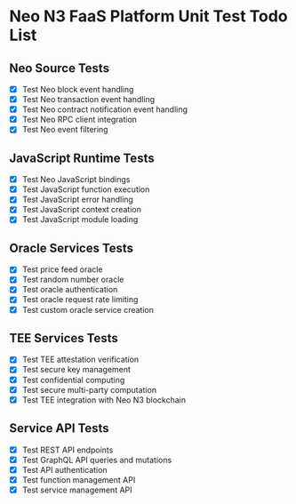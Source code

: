 # Neo N3 FaaS Platform Unit Test Todo List

## Neo Source Tests
- [x] Test Neo block event handling
- [x] Test Neo transaction event handling
- [x] Test Neo contract notification event handling
- [x] Test Neo RPC client integration
- [x] Test Neo event filtering

## JavaScript Runtime Tests
- [x] Test Neo JavaScript bindings
- [x] Test JavaScript function execution
- [x] Test JavaScript error handling
- [x] Test JavaScript context creation
- [x] Test JavaScript module loading

## Oracle Services Tests
- [x] Test price feed oracle
- [x] Test random number oracle
- [x] Test oracle authentication
- [x] Test oracle request rate limiting
- [x] Test custom oracle service creation

## TEE Services Tests
- [x] Test TEE attestation verification
- [x] Test secure key management
- [x] Test confidential computing
- [x] Test secure multi-party computation
- [x] Test TEE integration with Neo N3 blockchain

## Service API Tests
- [x] Test REST API endpoints
- [x] Test GraphQL API queries and mutations
- [x] Test API authentication
- [x] Test function management API
- [x] Test service management API
